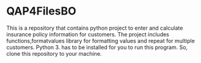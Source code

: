 # QAP4FilesBO
This is a repository that contains python project to enter and calculate insurance policy information for customers.
The project includes functions,formatvalues library for formatting values and repeat for multiple customers. 
Python 3. has to be  installed for you to run this program.
So, clone this repository to your machine.
